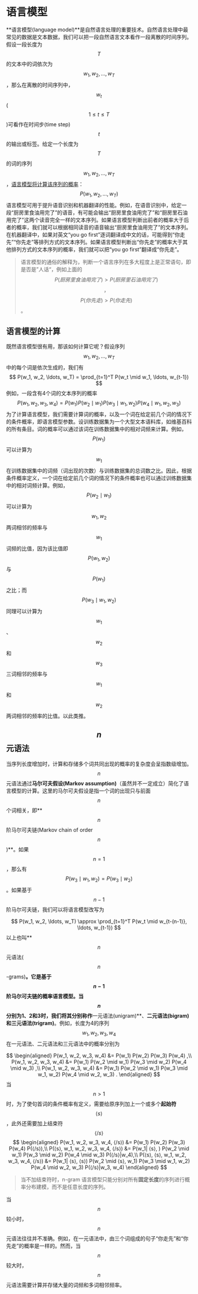 # 语言模型

**语言模型(language model)**是自然语言处理的重要技术。自然语言处理中最常见的数据是文本数据，我们可以把一段自然语言文本看作一段离散的时间序列。假设一段长度为$$T$$的文本中的词依次为$$w_1, w_2, \ldots, w_T$$，那么在离散的时间序列中，$$w_t$$($$1 \leq t \leq T$$)可看作在时间步(time step) $$t$$的输出或标签。给定一个长度为$$T$$的词的序列$$w_1, w_2, \ldots, w_T$$，<u>语言模型将计算该序列的概率</u>：
$$
P(w_1, w_2, \ldots, w_T)
$$
语言模型可用于提升语音识别和机器翻译的性能。例如，在语音识别中，给定一段“厨房里食油用完了”的语音，有可能会输出“厨房里食油用完了”和“厨房里石油用完了”这两个读音完全一样的文本序列。如果语言模型判断出前者的概率大于后者的概率，我们就可以根据相同读音的语音输出“厨房里食油用完了”的文本序列。在机器翻译中，如果对英文“you go first”逐词翻译成中文的话，可能得到“你走先”“你先走”等排列方式的文本序列。如果语言模型判断出“你先走”的概率大于其他排列方式的文本序列的概率，我们就可以把“you go first”翻译成“你先走”。

> 语言模型的通俗的解释为，判断一个语言序列在多大程度上是正常语句，即是否是”人话“，例如上面的$$P(厨房里食油用完了)>P(厨房里石油用完了)$$$$，$$$$P(你先走)>P(你走先)$$。



## 语言模型的计算

既然语言模型很有用，那该如何计算它呢？假设序列$$w_1, w_2, \ldots, w_T$$中的每个词是依次生成的，我们有
$$
P(w_1, w_2, \ldots, w_T) = \prod_{t=1}^T P(w_t \mid w_1, \ldots, w_{t-1})
$$
例如，一段含有4个词的文本序列的概率
$$
P(w_1, w_2, w_3, w_4) = P(w_1) P(w_2 \mid w_1) P(w_3 \mid w_1, w_2) P(w_4 \mid w_1, w_2, w_3)
$$
为了计算语言模型，我们需要计算词的概率，以及一个词在给定前几个词的情况下的条件概率，即语言模型参数。设训练数据集为一个大型文本语料库，如维基百科的所有条目。词的概率可以通过该词在训练数据集中的相对词频来计算。例如，$$P(w_1)$$可以计算为$$w_1$$在训练数据集中的词频（词出现的次数）与训练数据集的总词数之比。因此，根据条件概率定义，一个词在给定前几个词的情况下的条件概率也可以通过训练数据集中的相对词频计算。例如，$$P(w_2 \mid w_1)$$可以计算为$$w_1, w_2$$两词相邻的频率与$$w_1$$词频的比值，因为该比值即$$P(w_1, w_2)$$与$$P(w_1)$$之比；而$$P(w_3 \mid w_1, w_2)$$同理可以计算为$$w_1$$、$$w_2$$和$$w_3$$三词相邻的频率与$$w_1$$和$$w_2$$两词相邻的频率的比值。以此类推。



## $$n$$元语法

当序列长度增加时，计算和存储多个词共同出现的概率的复杂度会呈指数级增加。$$n$$元语法通过**马尔可夫假设(Markov assumption)**（虽然并不一定成立）简化了语言模型的计算。这里的马尔可夫假设是指一个词的出现只与前面$$n$$个词相关，即**$$n$$阶马尔可夫链(Markov chain of order $$n$$)**。如果$$n=1$$，那么有$$P(w_3 \mid w_1, w_2) = P(w_3 \mid w_2)$$。如果基于$$n-1$$阶马尔可夫链，我们可以将语言模型改写为

$$
P(w_1, w_2, \ldots, w_T) \approx \prod_{t=1}^T P(w_t \mid w_{t-(n-1)}, \ldots, w_{t-1})
$$
以上也叫**$$n$$元语法($$n$$-grams)**。它是基于$$n - 1$$阶马尔可夫链的概率语言模型。当$$n$$分别为1、2和3时，我们将其分别称作**一元语法(unigram)**、**二元语法(bigram)**和**三元语法(trigram)**。例如，长度为4的序列$$w_1, w_2, w_3, w_4$$在一元语法、二元语法和三元语法中的概率分别为

$$
\begin{aligned} P(w_1, w_2, w_3, w_4) &= P(w_1) P(w_2) P(w_3) P(w_4) ,\\ P(w_1, w_2, w_3, w_4) &= P(w_1) P(w_2 \mid w_1) P(w_3 \mid w_2) P(w_4 \mid w_3) ,\\ P(w_1, w_2, w_3, w_4) &= P(w_1) P(w_2 \mid w_1) P(w_3 \mid w_1, w_2) P(w_4 \mid w_2, w_3) . \end{aligned}
$$
当$$n>1$$时，为了使句首词的条件概率有定义，需要给原序列加上一个或多个**起始符**$$⟨s⟩$$，此外还需要加上结束符$$⟨/s⟩$$
$$
\begin{aligned} P(w_1, w_2, w_3, w_4, ⟨/s⟩) &= P(w_1) P(w_2) P(w_3) P(w_4) P(⟨/s⟩),\\ P(⟨s⟩, w_1, w_2, w_3, w_4, ⟨/s⟩) &= P(w_1| ⟨s⟩, ) P(w_2 \mid w_1) P(w_3 \mid w_2) P(w_4 \mid w_3) P(⟨/s⟩|w_4),\\ P(⟨s⟩, ⟨s⟩, w_1, w_2, w_3, w_4, ⟨/s⟩) &= P(w_1| ⟨s⟩, ⟨s⟩) P(w_2 \mid ⟨s⟩, w_1) P(w_3 \mid w_1, w_2) P(w_4 \mid w_2, w_3) P(⟨/s⟩|w_3, w_4) \end{aligned}
$$

> 当不加结束符时，n-gram 语言模型只能分别对所有**固定长度**的序列进行概率分布建模，而不是任意长度的序列。

当$$n$$较小时，$$n$$元语法往往并不准确。例如，在一元语法中，由三个词组成的句子“你走先”和“你先走”的概率是一样的。然而，当$$n$$较大时，$$n$$元语法需要计算并存储大量的词频和多词相邻频率。

